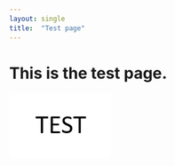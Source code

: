 ```yaml
---
layout: single
title:  "Test page"
---
```


# This is the test page.

![TEST](../images/2025-06-17-test/TEST.png)
